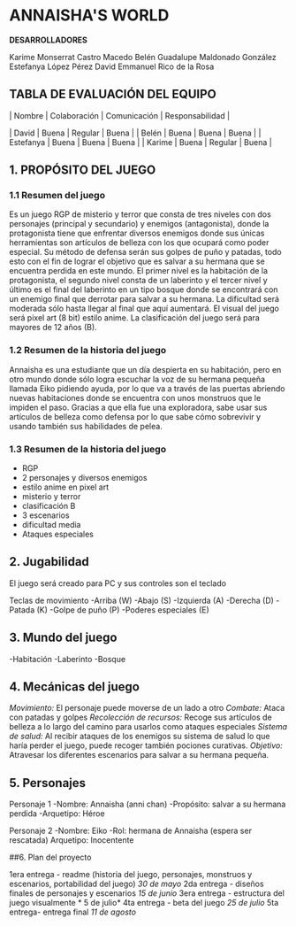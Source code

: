 # ANNAISHA'S WORLD

**DESARROLLADORES**

Karime Monserrat Castro Macedo
Belén Guadalupe Maldonado González
Estefanya López Pérez
David Emmanuel Rico de la Rosa

## TABLA DE EVALUACIÓN DEL EQUIPO

| Nombre        |   Colaboración    |   Comunicación   |   Responsabilidad |

| David         |      Buena        |     Regular      |      Buena        |
| Belén         |      Buena        |     Buena        |      Buena        |
| Estefanya     |      Buena        |     Buena        |      Buena        | 
| Karime        |      Buena        |     Regular      |      Buena        |


## 1. PROPÓSITO DEL JUEGO

### 1.1 Resumen del juego

Es un juego RGP de misterio y terror que consta de tres niveles con dos personajes (principal y secundario) y enemigos (antagonista), donde la protagonista tiene que enfrentar diversos enemigos donde sus únicas herramientas son artículos de belleza con los que ocupará como poder especial. Su método de defensa serán sus golpes de puño y patadas, todo esto con el fin de lograr el objetivo que es salvar a su hermana que se encuentra perdida en este mundo. El primer nivel es la habitación de la protagonista, el segundo nivel consta de un laberinto y el tercer nivel y último es el final del laberinto en un tipo bosque donde se encontrará con un enemigo final que derrotar para salvar a su hermana. La dificultad será moderada sólo hasta llegar al final que aquí aumentará. El visual del juego será pixel art (8 bit) estilo anime. La clasificación del juego será para mayores de 12 años (B). 

### 1.2 Resumen de la historia del juego

Annaisha es una estudiante que un día despierta en su habitación, pero en otro mundo donde sólo logra escuchar la voz de su hermana pequeña llamada Eiko pidiendo ayuda, por lo que va a través de las puertas abriendo nuevas habitaciones donde se encuentra con unos monstruos que le impiden el paso. Gracias a que ella fue una exploradora, sabe usar sus artículos de belleza como defensa por lo que sabe cómo sobrevivir y usando también sus habilidades de pelea. 

### 1.3 Resumen de la historia del juego

- RGP
- 2 personajes y diversos enemigos
- estilo anime en pixel art
- misterio y terror
- clasificación B
- 3 escenarios
- dificultad media
- Ataques especiales

## 2. Jugabilidad

El juego será creado para PC y sus controles son el teclado 

Teclas de movimiento 
-Arriba (W) 
-Abajo (S) 
-Izquierda (A) 
-Derecha (D) 
-Patada (K) 
-Golpe de puño (P) 
-Poderes especiales (E)

## 3. Mundo del juego

-Habitación
-Laberinto
-Bosque

## 4. Mecánicas del juego

*Movimiento:* El personaje puede moverse de un lado a otro
*Combate:* Ataca con patadas y golpes
*Recolección de recursos:* Recoge sus artículos de belleza a lo largo del camino para usarlos como ataques especiales
*Sistema de salud:* Al recibir ataques de los enemigos su sistema de salud lo que haría perder el juego, puede recoger también pociones curativas.
*Objetivo:* Atravesar los diferentes escenarios para salvar a su hermana pequeña.

## 5. Personajes

Personaje 1
-Nombre: Annaisha (anni chan)
-Propósito: salvar a su hermana perdida
-Arquetipo: Héroe

Personaje 2
-Nombre: Eiko
-Rol: hermana de Annaisha (espera ser rescatada)
Arquetipo: Inocentente

##6. Plan del proyecto

1era entrega - readme (historia del juego, personajes, monstruos y escenarios, portabilidad del juego) *30 de mayo*
2da entrega - diseños finales de personajes y escenarios  *15 de junio*
3era entrega - estructura del juego visualmente  * 5 de julio*
4ta entrega - beta del juego *25 de julio*
5ta entrega- entrega final  *11 de agosto*

